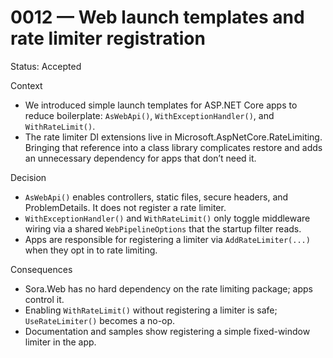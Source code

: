 # 0012 — Web launch templates and rate limiter registration

Status: Accepted

Context
- We introduced simple launch templates for ASP.NET Core apps to reduce boilerplate: `AsWebApi()`, `WithExceptionHandler()`, and `WithRateLimit()`.
- The rate limiter DI extensions live in Microsoft.AspNetCore.RateLimiting. Bringing that reference into a class library complicates restore and adds an unnecessary dependency for apps that don’t need it.

Decision
- `AsWebApi()` enables controllers, static files, secure headers, and ProblemDetails. It does not register a rate limiter.
- `WithExceptionHandler()` and `WithRateLimit()` only toggle middleware wiring via a shared `WebPipelineOptions` that the startup filter reads.
- Apps are responsible for registering a limiter via `AddRateLimiter(...)` when they opt in to rate limiting.

Consequences
- Sora.Web has no hard dependency on the rate limiting package; apps control it.
- Enabling `WithRateLimit()` without registering a limiter is safe; `UseRateLimiter()` becomes a no-op.
- Documentation and samples show registering a simple fixed-window limiter in the app.
